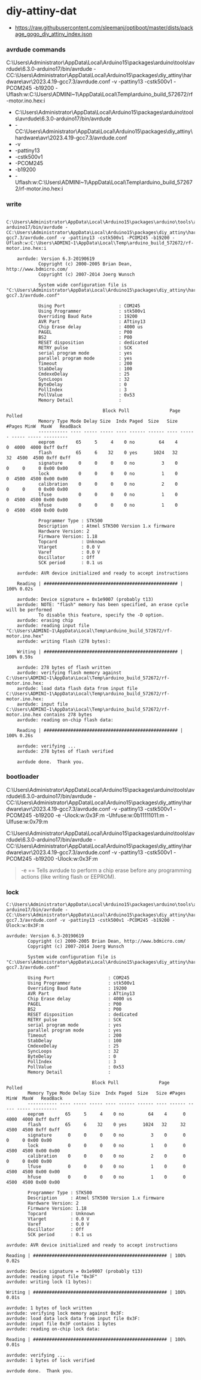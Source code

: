 
# diy-attiny-dat

- https://raw.githubusercontent.com/sleemanj/optiboot/master/dists/package_gogo_diy_attiny_index.json

### avrdude commands 

C:\Users\Administrator\AppData\Local\Arduino15\packages\arduino\tools\avrdude\6.3.0-arduino17/bin/avrdude -CC:\Users\Administrator\AppData\Local\Arduino15\packages\diy_attiny\hardware\avr\2023.4.19-gcc7.3/avrdude.conf -v -pattiny13 -cstk500v1 -PCOM245 -b19200 -Uflash:w:C:\Users\ADMINI~1\AppData\Local\Temp\arduino_build_572672/rf-motor.ino.hex:i 


- C:\Users\Administrator\AppData\Local\Arduino15\packages\arduino\tools\avrdude\6.3.0-arduino17/bin/avrdude
- -CC:\Users\Administrator\AppData\Local\Arduino15\packages\diy_attiny\hardware\avr\2023.4.19-gcc7.3/avrdude.conf 
- -v 
- -pattiny13 
- -cstk500v1 
- -PCOM245 
- -b19200 
- -Uflash:w:C:\Users\ADMINI~1\AppData\Local\Temp\arduino_build_572672/rf-motor.ino.hex:i


### write 

        C:\Users\Administrator\AppData\Local\Arduino15\packages\arduino\tools\avrdude\6.3.0-arduino17/bin/avrdude -CC:\Users\Administrator\AppData\Local\Arduino15\packages\diy_attiny\hardware\avr\2023.4.19-gcc7.3/avrdude.conf -v -pattiny13 -cstk500v1 -PCOM245 -b19200 -Uflash:w:C:\Users\ADMINI~1\AppData\Local\Temp\arduino_build_572672/rf-motor.ino.hex:i 

        avrdude: Version 6.3-20190619
                Copyright (c) 2000-2005 Brian Dean, http://www.bdmicro.com/
                Copyright (c) 2007-2014 Joerg Wunsch

                System wide configuration file is "C:\Users\Administrator\AppData\Local\Arduino15\packages\diy_attiny\hardware\avr\2023.4.19-gcc7.3/avrdude.conf"

                Using Port                    : COM245
                Using Programmer              : stk500v1
                Overriding Baud Rate          : 19200
                AVR Part                      : ATtiny13
                Chip Erase delay              : 4000 us
                PAGEL                         : P00
                BS2                           : P00
                RESET disposition             : dedicated
                RETRY pulse                   : SCK
                serial program mode           : yes
                parallel program mode         : yes
                Timeout                       : 200
                StabDelay                     : 100
                CmdexeDelay                   : 25
                SyncLoops                     : 32
                ByteDelay                     : 0
                PollIndex                     : 3
                PollValue                     : 0x53
                Memory Detail                 :

                                        Block Poll               Page                       Polled
                Memory Type Mode Delay Size  Indx Paged  Size   Size #Pages MinW  MaxW   ReadBack
                ----------- ---- ----- ----- ---- ------ ------ ---- ------ ----- ----- ---------
                eeprom        65     5     4    0 no         64    4      0  4000  4000 0xff 0xff
                flash         65     6    32    0 yes      1024   32     32  4500  4500 0xff 0xff
                signature      0     0     0    0 no          3    0      0     0     0 0x00 0x00
                lock           0     0     0    0 no          1    0      0  4500  4500 0x00 0x00
                calibration    0     0     0    0 no          2    0      0     0     0 0x00 0x00
                lfuse          0     0     0    0 no          1    0      0  4500  4500 0x00 0x00
                hfuse          0     0     0    0 no          1    0      0  4500  4500 0x00 0x00

                Programmer Type : STK500
                Description     : Atmel STK500 Version 1.x firmware
                Hardware Version: 2
                Firmware Version: 1.18
                Topcard         : Unknown
                Vtarget         : 0.0 V
                Varef           : 0.0 V
                Oscillator      : Off
                SCK period      : 0.1 us

        avrdude: AVR device initialized and ready to accept instructions

        Reading | ################################################## | 100% 0.02s

        avrdude: Device signature = 0x1e9007 (probably t13)
        avrdude: NOTE: "flash" memory has been specified, an erase cycle will be performed
                To disable this feature, specify the -D option.
        avrdude: erasing chip
        avrdude: reading input file "C:\Users\ADMINI~1\AppData\Local\Temp\arduino_build_572672/rf-motor.ino.hex"
        avrdude: writing flash (278 bytes):

        Writing | ################################################## | 100% 0.59s

        avrdude: 278 bytes of flash written
        avrdude: verifying flash memory against C:\Users\ADMINI~1\AppData\Local\Temp\arduino_build_572672/rf-motor.ino.hex:
        avrdude: load data flash data from input file C:\Users\ADMINI~1\AppData\Local\Temp\arduino_build_572672/rf-motor.ino.hex:
        avrdude: input file C:\Users\ADMINI~1\AppData\Local\Temp\arduino_build_572672/rf-motor.ino.hex contains 278 bytes
        avrdude: reading on-chip flash data:

        Reading | ################################################## | 100% 0.26s

        avrdude: verifying ...
        avrdude: 278 bytes of flash verified

        avrdude done.  Thank you.


### bootloader 

C:\Users\Administrator\AppData\Local\Arduino15\packages\arduino\tools\avrdude\6.3.0-arduino17/bin/avrdude -CC:\Users\Administrator\AppData\Local\Arduino15\packages\diy_attiny\hardware\avr\2023.4.19-gcc7.3/avrdude.conf -v -pattiny13 -cstk500v1 -PCOM245 -b19200 -e -Ulock:w:0x3F:m -Uhfuse:w:0b11111011:m -Ulfuse:w:0x79:m 

C:\Users\Administrator\AppData\Local\Arduino15\packages\arduino\tools\avrdude\6.3.0-arduino17/bin/avrdude -CC:\Users\Administrator\AppData\Local\Arduino15\packages\diy_attiny\hardware\avr\2023.4.19-gcc7.3/avrdude.conf -v -pattiny13 -cstk500v1 -PCOM245 -b19200 -Ulock:w:0x3F:m 

> -e == Tells avrdude to perform a chip erase before any programming actions (like writing flash or EEPROM).


### lock 

    C:\Users\Administrator\AppData\Local\Arduino15\packages\arduino\tools\avrdude\6.3.0-arduino17/bin/avrdude -CC:\Users\Administrator\AppData\Local\Arduino15\packages\diy_attiny\hardware\avr\2023.4.19-gcc7.3/avrdude.conf -v -pattiny13 -cstk500v1 -PCOM245 -b19200 -Ulock:w:0x3F:m 

    avrdude: Version 6.3-20190619
            Copyright (c) 2000-2005 Brian Dean, http://www.bdmicro.com/
            Copyright (c) 2007-2014 Joerg Wunsch

            System wide configuration file is "C:\Users\Administrator\AppData\Local\Arduino15\packages\diy_attiny\hardware\avr\2023.4.19-gcc7.3/avrdude.conf"

            Using Port                    : COM245
            Using Programmer              : stk500v1
            Overriding Baud Rate          : 19200
            AVR Part                      : ATtiny13
            Chip Erase delay              : 4000 us
            PAGEL                         : P00
            BS2                           : P00
            RESET disposition             : dedicated
            RETRY pulse                   : SCK
            serial program mode           : yes
            parallel program mode         : yes
            Timeout                       : 200
            StabDelay                     : 100
            CmdexeDelay                   : 25
            SyncLoops                     : 32
            ByteDelay                     : 0
            PollIndex                     : 3
            PollValue                     : 0x53
            Memory Detail                 :

                                    Block Poll               Page                       Polled
            Memory Type Mode Delay Size  Indx Paged  Size   Size #Pages MinW  MaxW   ReadBack
            ----------- ---- ----- ----- ---- ------ ------ ---- ------ ----- ----- ---------
            eeprom        65     5     4    0 no         64    4      0  4000  4000 0xff 0xff
            flash         65     6    32    0 yes      1024   32     32  4500  4500 0xff 0xff
            signature      0     0     0    0 no          3    0      0     0     0 0x00 0x00
            lock           0     0     0    0 no          1    0      0  4500  4500 0x00 0x00
            calibration    0     0     0    0 no          2    0      0     0     0 0x00 0x00
            lfuse          0     0     0    0 no          1    0      0  4500  4500 0x00 0x00
            hfuse          0     0     0    0 no          1    0      0  4500  4500 0x00 0x00

            Programmer Type : STK500
            Description     : Atmel STK500 Version 1.x firmware
            Hardware Version: 2
            Firmware Version: 1.18
            Topcard         : Unknown
            Vtarget         : 0.0 V
            Varef           : 0.0 V
            Oscillator      : Off
            SCK period      : 0.1 us

    avrdude: AVR device initialized and ready to accept instructions

    Reading | ################################################## | 100% 0.02s

    avrdude: Device signature = 0x1e9007 (probably t13)
    avrdude: reading input file "0x3F"
    avrdude: writing lock (1 bytes):

    Writing | ################################################## | 100% 0.01s

    avrdude: 1 bytes of lock written
    avrdude: verifying lock memory against 0x3F:
    avrdude: load data lock data from input file 0x3F:
    avrdude: input file 0x3F contains 1 bytes
    avrdude: reading on-chip lock data:

    Reading | ################################################## | 100% 0.01s

    avrdude: verifying ...
    avrdude: 1 bytes of lock verified

    avrdude done.  Thank you.
